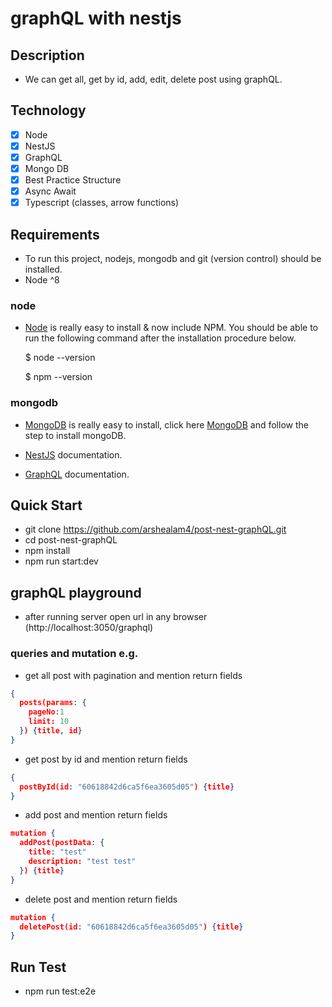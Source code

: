 # graphQL with nestjs

## Description

* We can get all, get by id, add, edit, delete post using graphQL.

## Technology

- [x] Node
- [x] NestJS
- [x] GraphQL
- [x] Mongo DB
- [x] Best Practice Structure
- [x] Async Await
- [x] Typescript (classes, arrow functions)

## Requirements

* To run this project, nodejs, mongodb and git (version control) should be installed.
* Node ^8

### node

* [Node](http://nodejs.org/) is really easy to install & now include NPM. You should be able to run the following command after the installation procedure below.

  $ node --version
  
  $ npm --version

### mongodb

* [MongoDB](https://docs.mongodb.com/manual/installation/) is really easy to install, click here [MongoDB](https://docs.mongodb.com/manual/installation/) and follow the step to install mongoDB.

* [NestJS](https://nestjs.com/) documentation.
* [GraphQL](https://graphql.org/) documentation.


## Quick Start
* git clone https://github.com/arshealam4/post-nest-graphQL.git
* cd post-nest-graphQL
* npm install
* npm run start:dev

## graphQL playground

* after running server open url in any browser (http://localhost:3050/graphql)
### queries and mutation e.g.
* get all post with pagination and mention return fields

```json
{
  posts(params: {
    pageNo:1
    limit: 10
  }) {title, id}
}
```


* get post by id and mention return fields

```json
{
  postById(id: "60618842d6ca5f6ea3605d05") {title}
}
```

* add post and mention return fields
```json
mutation {
  addPost(postData: {
    title: "test"
    description: "test test"
  }) {title}
}
```

* delete post and mention return fields
```json
mutation {
  deletePost(id: "60618842d6ca5f6ea3605d05") {title}
}
```

## Run Test
* npm run test:e2e
